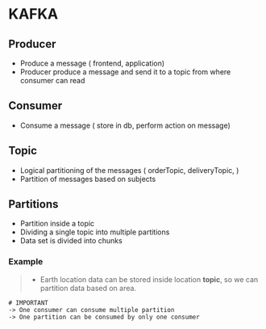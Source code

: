 # KAFKA

## Producer
- Produce a message ( frontend, application)
- Producer produce a message and send it to a topic from where consumer can read


## Consumer
- Consume a message ( store in db, perform action on message)

## Topic
- Logical partitioning of the messages ( orderTopic, deliveryTopic,  )
- Partition of messages based on subjects

## Partitions
- Partition inside a topic
- Dividing a single topic into multiple partitions
- Data set is divided into chunks

### Example
> - Earth location data can be stored inside location **topic**, so we can partition data based on area.


~~~
# IMPORTANT
-> One consumer can consume multiple partition
-> One partition can be consumed by only one consumer
~~~


